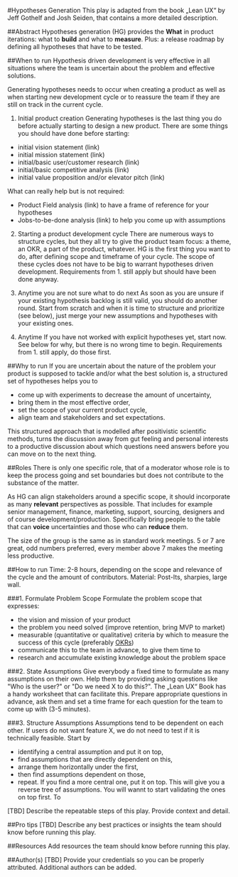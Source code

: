 #Hypotheses Generation
This play is adapted from the book „Lean UX“ by Jeff Gothelfand Josh Seiden, that contains a more detailed description. 

##Abstract
Hypotheses generation (HG) provides the **What** in product iterations: what to **build** and what to **measure**. Plus: a release roadmap by defining all hypotheses that have to be tested. 

##When to run
Hypothesis driven development is very effective in all situations where the team is uncertain about the problem and effective solutions. 

Generating hypotheses needs to occur when creating a product as well as when starting new development cycle or to reassure the team if they are still on track in the current cycle. 

1. Initial product creation
Generating hypotheses is the last thing you do before actually starting to design a new product. There are some things you should have done before starting: 
- initial vision statement (link)
- initial mission statement (link)
- initial/basic user/customer research (link)
- initial/basic competitive analysis (link)
- initial value proposition and/or elevator pitch (link)

What can really help but is not required:
- Product Field analysis (link) to have a frame of reference for your hypotheses
- Jobs-to-be-done analysis (link) to help you come up with assumptions

2. Starting a product development cycle
There are numerous ways to structure cycles, but they all try to give the product team focus: a theme, an OKR, a part of the product, whatever. HG is the first thing you want to do, after defining scope and timeframe of your cycle. The scope of these cycles does not have to be big to warrant hypotheses driven development. Requirements from 1. still apply but should have been done anyway. 

3. Anytime you are not sure what to do next
As soon as you are unsure if your existing hypothesis backlog is still valid, you should do another round. Start from scratch and when it is time to structure and prioritize (see below), just merge your new assumptions and hypotheses with your existing ones. 

4. Anytime
If you have not worked with explicit hypotheses yet, start now. See below for why, but there is no wrong time to begin. Requirements from 1. still apply, do those first. 


##Why to run
If you are uncertain about the nature of the problem your product is supposed to tackle and/or what the best solution is, a structured set of hypotheses helps you to 
- come up with experiments to decrease the amount of uncertainty, 
- bring them in the most effective order,
- set the scope of your current product cycle, 
- align team and stakeholders and set expectations. 

This structured approach that is modelled after positivistic scientific methods, turns the discussion away from gut feeling and personal interests to a productive discussion about which questions need answers before you can move on to the next thing. 

##Roles
There is only one specific role, that of a moderator whose role is to keep the process going and set boundaries but does not contribute to the substance of the matter. 

As HG can align stakeholders around a specific scope, it should incorporate as many **relevant** perspectives as possible. That includes for example senior management, finance, marketing, support, sourcing, designers and of course development/production. Specifically bring people to the table that can **voice** uncertainties and those who can **reduce** them. 

The size of the group is the same as in standard work meetings. 5 or 7 are great, odd numbers preferred, every member above 7 makes the meeting less productive. 

##How to run 
Time: 2-8 hours, depending on the scope and relevance of the cycle and the amount of contributors. 
Material: Post-Its, sharpies, large wall. 

###1. Formulate Problem Scope
Formulate the problem scope that expresses: 
- the vision and mission of your product
- the problem you need solved (improve retention, bring MVP to market)
- measurable (quantitative or qualitative) criteria by which to measure the success of this cycle (preferably [OKRs](link))
- communicate this to the team in advance, to give them time to
- research and accumulate existing knowledge about the problem space

###2. State Assumptions
Give everybody a fixed time to formulate as many assumptions on their own. Help them by providing asking questions like "Who is the user?" or "Do we need X to do this?". The „Lean UX“ Book has a handy worksheet that can facilitate this. Prepare appropriate questions in advance, ask them and set a time frame for each question for the team to come up with (3-5 minutes). 

###3. Structure Assumptions
Assumptions tend to be dependent on each other. If users do not want feature X, we do not need to test if it is technically feasible. Start by
- identifying a central assumption and put it on top,
- find assumptions that are directly dependent on this, 
- arrange them horizontally under the first, 
- then find assumptions dependent on those, 
- repeat. 
If you find a more central one, put it on top. This will give you a reverse tree of assumptions. You will wannt to start validating the ones on top first. To 


[TBD] Describe the repeatable steps of this play. Provide context and detail.

##Pro tips
[TBD] Describe any best practices or insights the team should know before running this play.

##Resources
Add resources the team should know before running this play.

##Author(s)
[TBD] Provide your credentials so you can be properly attributed. Additional authors can be added.
